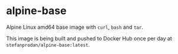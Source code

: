 # alpine-base

Alpine Linux amd64 base image with `curl`, `bash` and `tar`.

This image is being built and pushed to Docker Hub once per day at `stefanprodan/alpine-base:latest`.
